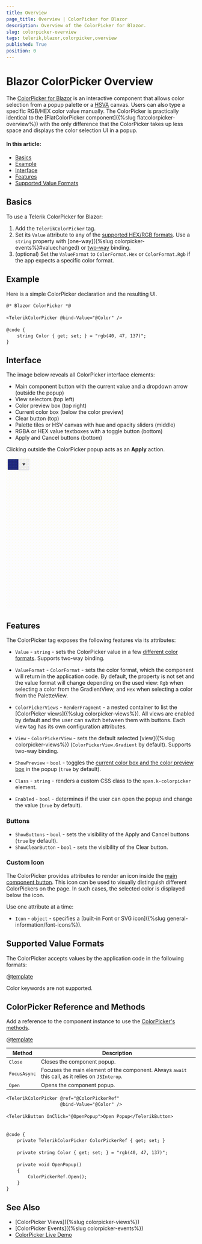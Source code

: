 ```yaml
---
title: Overview
page_title: Overview | ColorPicker for Blazor
description: Overview of the ColorPicker for Blazor.
slug: colorpicker-overview
tags: telerik,blazor,colorpicker,overview
published: True
position: 0
---
```


# Blazor ColorPicker Overview

The <a href = "https://www.telerik.com/blazor-ui/colorpicker" target="_blank">ColorPicker for Blazor</a> is an interactive component that allows color selection from a popup palette or a [HSVA](https://en.wikipedia.org/wiki/HSL_and_HSV) canvas. Users can also type a specific RGB/HEX color value manually. The ColorPicker is practically identical to the [FlatColorPicker component]({%slug flatcolorpicker-overview%}) with the only difference that the ColorPicker takes up less space and displays the color selection UI in a popup.

#### In this article:
   * [Basics](#basics)
   * [Example](#example)
   * [Interface](#interface)
   * [Features](#features)
   * [Supported Value Formats](#supported-value-formats)

## Basics

To use a Telerik ColorPicker for Blazor:

1. Add the `TelerikColorPicker` tag.
1. Set its `Value` attribute to any of the [supported HEX/RGB formats](#supported-value-formats). Use a `string` property with [one-way]({%slug colorpicker-events%}#valuechanged) or [two-way](#example) binding.
1. (optional) Set the `ValueFormat` to `ColorFormat.Hex` or `ColorFormat.Rgb` if the app expects a specific color format.

## Example

Here is a simple ColorPicker declaration and the resulting UI.

````CSHTML
@* Blazor ColorPicker *@

<TelerikColorPicker @bind-Value="@Color" />

@code {
    string Color { get; set; } = "rgb(40, 47, 137)";
}
````

## Interface

The image below reveals all ColorPicker interface elements:

* Main component button with the current value and a dropdown arrow (outside the popup)
* View selectors (top left)
* Color preview box (top right)
* Current color box (below the color preview)
* Clear button (top)
* Palette tiles or HSV canvas with hue and opacity sliders (middle)
* RGBA or HEX value textboxes with a toggle button (bottom)
* Apply and Cancel buttons (bottom)

Clicking outside the ColorPicker popup acts as an **Apply** action.

![ColorPicker component](images/colorpicker-overview.gif)

## Features

The ColorPicker tag exposes the following features via its attributes:

* `Value` - `string` - sets the ColorPicker value in a few [different color formats](#supported-value-formats). Supports two-way binding.
* `ValueFormat` - `ColorFormat` - sets the color format, which the component will return in the application code. By default, the property is not set and the value format will change depending on the used view: `Rgb` when selecting a color from the GradientView, and `Hex` when selecting a color from the PaletteView.
* `ColorPickerViews` - `RenderFragment` - a nested container to list the [ColorPicker views]({%slug colorpicker-views%}). All views are enabled by default and the user can switch between them with buttons. Each view tag has its own configuration attributes.
* `View` - `ColorPickerView` - sets the default selected [view]({%slug colorpicker-views%}) (`ColorPickerView.Gradient` by default). Supports two-way binding.
* `ShowPreview` - `bool` - toggles the [current color box and the color preview box](#interface) in the popup (`true` by default).

* `Class` - `string` - renders a custom CSS class to the `span.k-colorpicker` element.
* `Enabled` - `bool` - determines if the user can open the popup and change the value (`true` by default).

### Buttons

* `ShowButtons` - `bool` - sets the visibility of the Apply and Cancel buttons (`true` by default).
* `ShowClearButton` - `bool` - sets the visibility of the Clear button.

### Custom Icon

The ColorPicker provides attributes to render an icon inside the [main component button](#interface). This icon can be used to visually distinguish different ColorPickers on the page. In such cases, the selected color is displayed below the icon.

Use one attribute at a time:

* `Icon` - `object` - specifies a [built-in Font or SVG icon]({%slug general-information/font-icons%}).


## Supported Value Formats

The ColorPicker accepts values by the application code in the following formats:

@[template](/_contentTemplates/common/coloreditors.md#value-formats)

Color keywords are not supported.

## ColorPicker Reference and Methods

Add a reference to the component instance to use the [ColorPicker's methods](/blazor-ui/api/Telerik.Blazor.Components.TelerikColorPicker).

@[template](/_contentTemplates/common/parameters-table-styles.md#table-layout)

| Method | Description |
| --- | --- |
| `Close` | Closes the component popup. |
| `FocusAsync` | Focuses the main element of the component. Always `await` this call, as it relies on `JSInterop`. |
| `Open` | Opens the component popup. |

````CSHTML
<TelerikColorPicker @ref="@ColorPickerRef"
                    @bind-Value="@Color" />

<TelerikButton OnClick="@OpenPopup">Open Popup</TelerikButton>


@code {
    private TelerikColorPicker ColorPickerRef { get; set; }

    private string Color { get; set; } = "rgb(40, 47, 137)";

    private void OpenPopup()
    {
        ColorPickerRef.Open();
    }
}
````

## See Also

* [ColorPicker Views]({%slug colorpicker-views%})
* [ColorPicker Events]({%slug colorpicker-events%})
* [ColorPicker Live Demo](https://demos.telerik.com/blazor-ui/colorpicker/overview)
